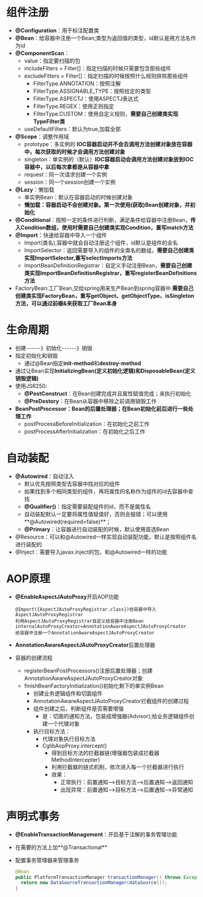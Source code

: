 # 组件注册

* **@Configuration**：用于标注配置类
* **@Bean**：给容器中注册一个Bean;类型为返回值的类型，id默认是用方法名作为id
* **@ComponentScan**：
  * value：指定要扫描的包
  * includeFilters = Filter[]：指定扫描的时候只需要包含那些组件
  * excludeFilters = Filter[]：指定扫描的时候按照什么规则排除那些组件
    * FilterType.ANNOTATION：按照注解
    * FilterType.ASSIGNABLE_TYPE：按照给定的类型
    * FilterType.ASPECTJ：使用ASPECTJ表达式
    * FilterType.REGEX：使用正则指定
    * FilterType.CUSTOM：使用自定义规则，**需要自己创建类实现TypeFilter类**
  * useDefaultFilters：默认为true,加载全部
* **@Scope**：调整作用域
  * prototype：多实例的 	**IOC容器启动并不会去调用方法创建对象放在容器中，每次获取的时候才会调用方法创建对象**
  * singleton：单实例的（默认）**IOC容器启动会调用方法创建对象放到IOC容器中，以后每次拿都是从容器中拿**
  * request：同一次请求创建一个实例
  * session：同一个session创建一个实例
* **@Lazy**：懒加载
  * 单实例Bean：默认在容器启动的时候创建对象
  * **懒加载：容器启动不会创建对象。第一次使用(获取)Bean创建对象，并初始化**
* **@Conditional**：按照一定的条件进行判断，满足条件给容器中注册Bean，**传入Condition数组，使用时需要自己创建类实现Condition，重写match方法**
* **@Import**：快速给容器中导入一个组件
  * Import(类名),容器中就会自动注册这个组件，id默认是组件的全名
  * ImportSelector：返回需要导入的组件的全类名的数组，**需要自己创建类实现ImportSelector,重写selectImports方法**
  * ImportBeanDefinitionRegistrar：自定义手动注册Bean，**需要自己创建类实现ImportBeanDefinitionRegistrar，重写registerBeanDefinitions方法**
* FactoryBean:工厂Bean,交给spring用来生产Bean到spring容器中.**需要自己创建类实现FactoryBean，重写getObject、getObjectType、isSingleton方法，可以通过前缀&来获取工厂Bean本身**

# 生命周期

* 创建------》初始化------》销毁
* 指定初始化和销毁
  * 通过@Bean指定**init-method**和**destroy-method**
* 通过让Bean实现**InitializingBean(定义初始化逻辑)**和**DisposableBean(定义销毁逻辑)**
* 使用JSR250:
  * **@PostConstruct**：在Bean创建完成并且属性赋值完成；来执行初始化
  * **@PreDestory**：在Bean从容器中移除之前调用销毁工作
* **BeanPostProcessor：Bean的后置处理器；在Bean初始化前后进行一些处理工作**
  * postProcessBeforeInitialization：在初始化之前工作
  * postProcessAfterInitialization：在初始化之后工作

# 自动装配

* **@Autowired**：自动注入
  * 默认优先按照类型去容器中找对应的组件
  * 如果找到多个相同类型的组件，再将属性的名称作为组件的id去容器中查找
  * **@Qualifier()**：指定需要装配组件的id，而不是属性名
  * 自动装配默认一定要将属性值赋值好，否则会报错；可以使用**@Autowired(required=false)**；
  * **@Primary**：让容器进行自动装配的时候，默认使用首选Bean
* @Resource：可以和@Autowired一样实现自动装配功能，默认是按照组件名进行装配的
* @Inject：需要导入javax.inject的包，和@Autowired一样的功能

# AOP原理

* **@EnableAspectJAutoProxy**开启AOP功能

  ```
  @Import({AspectJAutoProxyRegistrar.class})给容器中导入AspectJAutoProxyRegistrar
  利用AspectJAutoProxyRegistrar自定义给容器中注册Bean
  internalAutoProxyCreator=AnnotationAwareAspectJAutoProxyCreator
  给容器中注册一个AnnotationAwareAspectJAutoProxyCreator
  ```

* **AnnotationAwareAspectJAutoProxyCreator**后置处理器

* 容器的创建流程

  * registerBeanPostProcessors()注册后置处理器；创建AnnotationAwareAspectJAutoProxyCreator对象
  * finishBeanFactoryInitialization()初始化剩下的单实例Bean
    * 创建业务逻辑组件和切面组件
    * AnnotationAwareAspectJAutoProxyCreator拦截组件的创建过程
    * 组件创建之后，判断组件是否需要增强
      * 是：切面的通知方法，包装成增强器(Advisor);给业务逻辑组件创建一个代理对象
    * 执行目标方法：
      * 代理对象执行目标方法
      * CglibAopProxy.intercept()
        * 得到目标方法的拦截器链(增强器包装成拦截器MethodIntercepter)
        * 利用拦截器的链式机制，依次进入每一个拦截器进行执行
        * 效果：
          * 正常执行：前置通知-->目标方法-->后置通知-->返回通知
          * 出现异常：前置通知-->目标方法-->后置通知-->异常通知

# 声明式事务

* **@EnableTransactionManagement**：开启基于注解的事务管理功能

* 在需要的方法上加**@Transactional**

* 配置事务管理器来管理事务

  ```java
  @Bean
  public PlatformTransactionManager transactionManager() throws Exception {
  	return new DataSourceTransactionManager(dataSource());
  }
  ```

  
